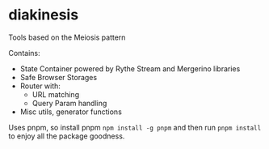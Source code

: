 # diakinesis
Tools based on the Meiosis pattern

Contains:

* State Container powered by Rythe Stream and Mergerino libraries
* Safe Browser Storages
* Router with:
  * URL matching
  * Query Param handling
* Misc utils, generator functions

Uses pnpm, so install pnpm `npm install -g pnpm` and then run `pnpm install` to enjoy all the package goodness.
